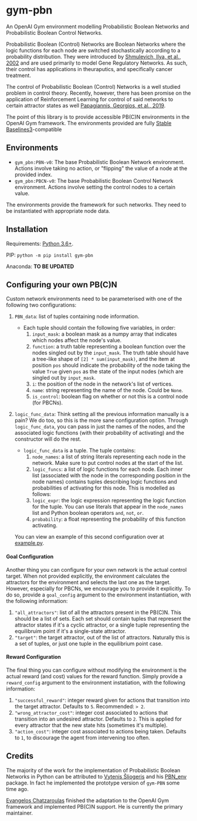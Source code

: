 # gym-pbn
An OpenAI Gym environment modelling Probabilistic Boolean Networks and Probabilistic Boolean Control Networks.

Probabilistic Boolean (Control) Networks are Boolean Networks where the logic functions for each node are switched stochastically according to a probability distribution. They were introduced by [Shmulevich, Ilya, et al., 2002](https://academic.oup.com/bioinformatics/article/18/2/261/225574?login=true) and are used primarily to model Gene Regulatory Networks. As such, their control has applications in theuraputics, and specifically cancer treatment.

The control of Probabilistic Boolean (Control) Networks is a well studied problem in control theory. Recently, however, there has been promise on the application of Reinforcement Learning for control of said networks to certain attractor states as well [Papagiannis, Georgios, et al., 2019](https://arxiv.org/abs/1909.03331).

The point of this library is to provide accessible PB(C)N environments in the OpenAI Gym framework. The environments provided are fully [Stable Baselines3](https://github.com/DLR-RM/stable-baselines3)-compatible

## Environments
- `gym_pbn:PBN-v0`: The base Probabilistic Boolean Network environment. Actions involve taking no action, or "flipping" the value of a node at the provided index.
- `gym_pbn:PBCN-v0`: The base Probabilistic Boolean Control Network environment. Actions involve setting the control nodes to a certain value.

The environments provide the framework for such networks. They need to be instantiated with appropriate node data.

## Installation
Requirements: [Python 3.6+](https://www.python.org/downloads/).

PIP: `python -m pip install gym-pbn`

Anaconda: **TO BE UPDATED**

## Configuring your own PB(C)N
Custom network environments need to be parameterised with one of the following two configurations:
1. `PBN_data`: list of tuples containing node information.
    - Each tuple should contain the following five variables, in order:
      1. `input_mask`: a boolean mask as a numpy array that indicates which nodes affect the node's value.
      2. `function`: a truth table representing a boolean function over the nodes singled out by the `input_mask`. The truth table should have a tree-like shape of `[2] * sum(input_mask)`, and the item at position `pos` should indicate the probability of the node taking the value `True` given `pos` as the state of the input nodes (which are singled out by `input_mask`.
      3. `i`: the position of the node in the network's list of vertices.
      4. `name`: string representing the name of the node. Could be `None`.
      5. `is_control`: boolean flag on whether or not this is a control node (for PBCNs).

2. `logic_func_data`: Think setting all the previous information manually is a pain? We do too, so this is the more sane configuration option. Through `logic_func_data`, you can pass in just the names of the nodes, and the associated logic functions (with their probability of activating) and the constructor will do the rest.
    - `logic_func_data` is a tuple. The tuple contains:
      1. `node_names`: a list of string literals representing each node in the network. Make sure to put control nodes at the start of the list.
      2. `logic_funcs`: a list of logic functions for each node. Each inner list (associated with the node in the corresponding position in the node names) contains tuples describing logic functions and probabilities of activating for this node. This is modelled as follows:
        1. `logic_expr`: the logic expression representing the logic function for the tuple. You can use literals that appear in the `node_names` list and Python boolean operators `and`, `not`, `or`.
        2. `probability`: a float representing the probability of this function activating.
   
   You can view an example of this second configuration over at [example.py](example.py).

#### Goal Configuration
Another thing you can configure for your own network is the actual control target. When not provided explicitly, the environment calculates the attractors for the environment and selects the last one as the target. However, especially for PBCNs, we encourage you to provide it explicitly. To do so, provide a `goal_config` argument to the environment instantiation, with the following information:

1. `"all_attractors"`: list of all the attractors present in the PB(C)N. This should be a list of sets. Each set should contain tuples that represent the attractor states if it's a cyclic attractor, or a single tuple representing the equilibruim point if it's a single-state attractor.
2. `"target"`: the target attractor, out of the list of attractors. Naturally this is a set of tuples, or just one tuple in the equilibrium point case.

#### Reward Configuration
The final thing you can configure without modifying the environment is the actual reward (and cost) values for the reward function. Simply provide a `reward_config` argument to the environment instatiation, with the following information:

1. `"successful_reward"`: integer reward given for actions that transition into the target attractor. Defaults to `5`. Recommended: `> 2`.
2. `"wrong_attractor_cost"`: integer cost associated to actions that transition into an undesired attractor. Defaults to `2`. This is applied for every attractor that the new state hits (sometimes it's multiple).
3. `"action_cost"`: integer cost associated to actions being taken. Defaults to `1`, to discourage the agent from intervening too often.


## Credits
The majority of the work for the implementation of Probabilistic Boolean Networks in Python can be attributed to [Vytenis Šliogeris](https://github.com/vjsliogeris) and his [PBN_env](https://github.com/vjsliogeris/PBN_env) package. In fact he implemented the prototype version of `gym-PBN` some time ago.

[Evangelos Chatzaroulas](mailto:ec00727@surrey.ac.uk) finished the adaptation to the OpenAI Gym framework and implemented PB(C)N support. He is currently the primary maintainer.
